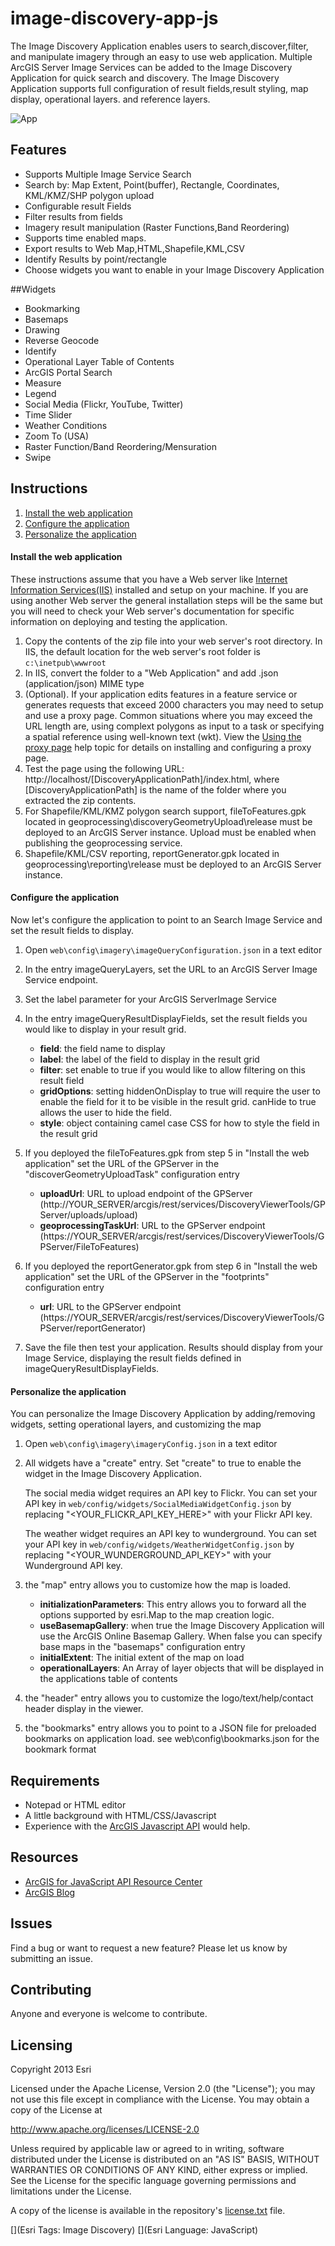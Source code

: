 # image-discovery-app-js

The Image Discovery Application enables users to search,discover,filter, and manipulate imagery through an easy to use web application. Multiple ArcGIS Server Image Services can be added to the Image Discovery Application for quick search and discovery. The Image Discovery Application supports full configuration of result fields,result styling, map display, operational layers. and reference layers.



![App](https://raw.github.com/Esri/text-and-legend-map-storytelling-template-js/master/images/storytelling-text-and-legend-map-template-js.png)

## Features
* Supports Multiple Image Service Search
* Search by: Map Extent, Point(buffer), Rectangle, Coordinates, KML/KMZ/SHP polygon upload
* Configurable result Fields
* Filter results from fields
* Imagery result manipulation (Raster Functions,Band Reordering)
* Supports time enabled maps.
* Export results to Web Map,HTML,Shapefile,KML,CSV
* Identify Results by point/rectangle
* Choose widgets you want to enable in your Image Discovery Application


##Widgets
* Bookmarking
* Basemaps
* Drawing
* Reverse Geocode
* Identify
* Operational Layer Table of Contents
* ArcGIS Portal Search
* Measure
* Legend
* Social Media (Flickr, YouTube, Twitter)
* Time Slider
* Weather Conditions
* Zoom To (USA)
* Raster Function/Band Reordering/Mensuration
* Swipe

## Instructions

1. [Install the web application](#install-the-web-application)
2. [Configure the application](#configure-the-application)
3. [Personalize the application](#personalize-the-application)

#### Install the web application

These instructions assume that you have a Web server like [Internet Information Services(IIS)](http://www.iis.net/) installed and setup on your machine. If you are using another Web server the general installation steps will be the same but you will need to check your Web server's documentation for specific information on deploying and testing the application.

1. Copy the contents of the zip file into your web server's root directory. In IIS, the default location for the web server's root folder is `c:\inetpub\wwwroot`
2. In IIS, convert the folder to a "Web Application" and add .json (application/json) MIME type
3. (Optional). If your application edits features in a feature service or generates requests that exceed 2000 characters you may need to setup and use a proxy page. Common situations where you may exceed the URL length are, using complext polygons as input to a task or specifying a spatial reference using well-known text (wkt). View the [Using the proxy page](http://help.arcgis.com/en/webapi/javascript/arcgis/jshelp/#ags_proxy) help topic for details on installing and configuring a proxy page.
4. Test the page using the following URL: http://localhost/[DiscoveryApplicationPath]/index.html, where [DiscoveryApplicationPath] is the name of the folder where you extracted the zip contents.
5. For Shapefile/KML/KMZ polygon search support, fileToFeatures.gpk located in geoprocessing\discoveryGeometryUpload\release must be deployed to an ArcGIS Server instance. Upload must be enabled when publishing the geoprocessing service.
6. Shapefile/KML/CSV reporting, reportGenerator.gpk located in geoprocessing\reporting\release must be deployed to an ArcGIS Server instance.

#### Configure the application

Now let's configure the application to point to an Search Image Service and set the result fields to display.

1. Open `web\config\imagery\imageQueryConfiguration.json` in a text editor
2. In the entry imageQueryLayers, set the URL to an ArcGIS Server Image Service endpoint.
3. Set the label parameter for your ArcGIS ServerImage Service 
4. In the entry imageQueryResultDisplayFields, set the result fields you would like to display in your result grid.
    - **field**: the field name to display
    - **label**: the label of the field to display in the result grid
    - **filter**: set enable to true if you would like to allow filtering on this result field
    - **gridOptions**: setting hiddenOnDisplay to true will require the user to enable the field for it to be visible in the result grid. canHide to true allows the user to hide the field.
    - **style**: object containing camel case CSS for how to style the field in the result grid

5. If you deployed the fileToFeatures.gpk from step 5 in "Install the web application" set the URL of the GPServer in the "discoverGeometryUploadTask" configuration entry
    - **uploadUrl**: URL to upload endpoint of the GPServer (http://YOUR_SERVER/arcgis/rest/services/DiscoveryViewerTools/GPServer/uploads/upload)
    - **geoprocessingTaskUrl**: URL to the GPServer endpoint (https://YOUR_SERVER/arcgis/rest/services/DiscoveryViewerTools/GPServer/FileToFeatures)


6. If you deployed the reportGenerator.gpk from step 6 in "Install the web application" set the URL of the GPServer in the "footprints" configuration entry
    - **url**: URL to the GPServer endpoint (https://YOUR_SERVER/arcgis/rest/services/DiscoveryViewerTools/GPServer/reportGenerator)



7. Save the file then test your application. Results should display from your Image Service, displaying the result fields defined in imageQueryResultDisplayFields.

#### Personalize the application

You can personalize the Image Discovery Application by adding/removing widgets, setting operational layers, and customizing the map

1. Open `web\config\imagery\imageryConfig.json` in a text editor
2. All widgets have a "create" entry. Set "create" to true to enable the widget in the Image Discovery Application.

    The social media widget requires an API key to Flickr. You can set your API key in `web/config/widgets/SocialMediaWidgetConfig.json` by replacing "<YOUR_FLICKR_API_KEY_HERE>" with your Flickr API key.

    The weather widget requires an API key to wunderground. You can set your API key in `web/config/widgets/WeatherWidgetConfig.json` by replacing "<YOUR_WUNDERGROUND_API_KEY>" with your Wunderground API key.

3. the "map" entry allows you to customize how the map is loaded. 
   - **initializationParameters**: This entry allows you to forward all the options supported by esri.Map to the map creation logic.
   - **useBasemapGallery**: when true the Image Discovery Application will use the ArcGIS Online Basemap Gallery. When false you can specify base maps in the "basemaps" configuration entry
   - **initialExtent**: The initial extent of the map on load
   - **operationalLayers**: An Array of layer objects that will be displayed in the applications table of contents
4. the "header" entry allows you to customize the logo/text/help/contact header display in the viewer.
5. the "bookmarks" entry allows you to point to a JSON file for preloaded bookmarks on application load. see web\config\bookmarks.json for the bookmark format


## Requirements

* Notepad or HTML editor
* A little background with HTML/CSS/Javascript
* Experience with the [ArcGIS Javascript API](http://links.esri.com/javascript) would help.

## Resources

* [ArcGIS for JavaScript API Resource Center](http://help.arcgis.com/en/webapi/javascript/arcgis/index.html)
* [ArcGIS Blog](http://blogs.esri.com/esri/arcgis/)

## Issues

Find a bug or want to request a new feature?  Please let us know by submitting an issue.

## Contributing

Anyone and everyone is welcome to contribute.

## Licensing
Copyright 2013 Esri

Licensed under the Apache License, Version 2.0 (the "License");
you may not use this file except in compliance with the License.
You may obtain a copy of the License at

   http://www.apache.org/licenses/LICENSE-2.0

Unless required by applicable law or agreed to in writing, software
distributed under the License is distributed on an "AS IS" BASIS,
WITHOUT WARRANTIES OR CONDITIONS OF ANY KIND, either express or implied.
See the License for the specific language governing permissions and
limitations under the License.

A copy of the license is available in the repository's [license.txt](https://raw.github.com/Esri/text-and-legend-map-storytelling-template-js/master/license.txt) file.

[](Esri Tags: Image Discovery)
[](Esri Language: JavaScript)
